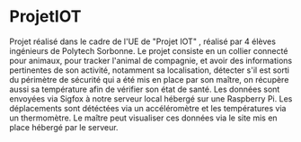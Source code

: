# ProjetIOT

Projet réalisé dans le cadre de l'UE de "Projet IOT" , réalisé par 4 élèves ingénieurs de Polytech Sorbonne.
Le projet consiste en un collier connecté pour animaux, pour tracker l'animal de compagnie, et avoir des informations pertinentes de son activité, notamment sa localisation, détecter s'il est sorti du périmètre de sécurité qui a été mis en place par son maître, on récupère aussi sa température afin de vérifier son état de santé.
Les données sont envoyées via Sigfox à notre serveur local hébergé sur une Raspberry Pi.
Les déplacements sont détéctées via un accéléromètre et les températures via un thermomètre.
Le maître peut visualiser ces données via le site mis en place hébergé par le serveur.
